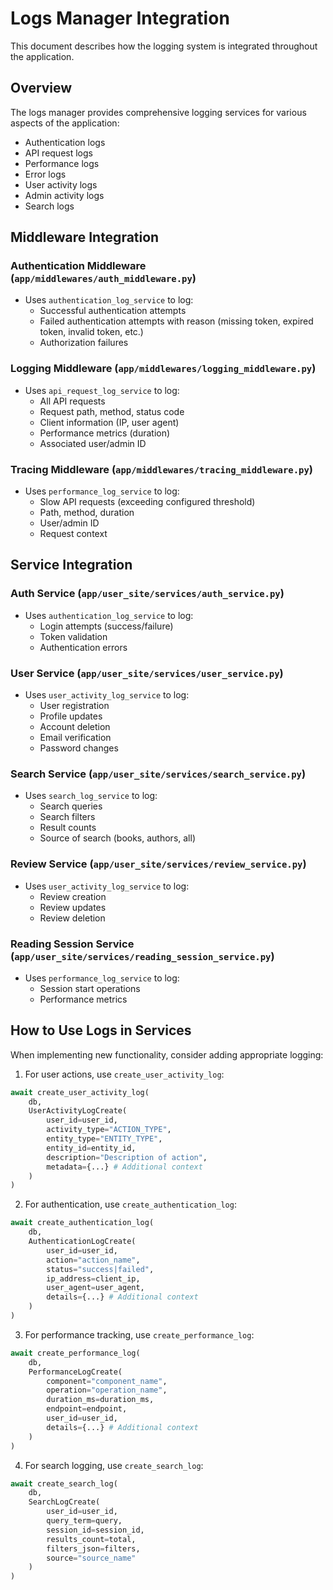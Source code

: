 # Logs Manager Integration

This document describes how the logging system is integrated throughout the application.

## Overview

The logs manager provides comprehensive logging services for various aspects of the application:

- Authentication logs
- API request logs
- Performance logs
- Error logs
- User activity logs
- Admin activity logs
- Search logs

## Middleware Integration

### Authentication Middleware (`app/middlewares/auth_middleware.py`)

- Uses `authentication_log_service` to log:
  - Successful authentication attempts
  - Failed authentication attempts with reason (missing token, expired token, invalid token, etc.)
  - Authorization failures

### Logging Middleware (`app/middlewares/logging_middleware.py`)

- Uses `api_request_log_service` to log:
  - All API requests
  - Request path, method, status code
  - Client information (IP, user agent)
  - Performance metrics (duration)
  - Associated user/admin ID

### Tracing Middleware (`app/middlewares/tracing_middleware.py`)

- Uses `performance_log_service` to log:
  - Slow API requests (exceeding configured threshold)
  - Path, method, duration
  - User/admin ID 
  - Request context

## Service Integration

### Auth Service (`app/user_site/services/auth_service.py`)

- Uses `authentication_log_service` to log:
  - Login attempts (success/failure)
  - Token validation
  - Authentication errors

### User Service (`app/user_site/services/user_service.py`)

- Uses `user_activity_log_service` to log:
  - User registration
  - Profile updates
  - Account deletion
  - Email verification
  - Password changes

### Search Service (`app/user_site/services/search_service.py`)

- Uses `search_log_service` to log:
  - Search queries
  - Search filters
  - Result counts
  - Source of search (books, authors, all)

### Review Service (`app/user_site/services/review_service.py`)

- Uses `user_activity_log_service` to log:
  - Review creation
  - Review updates
  - Review deletion

### Reading Session Service (`app/user_site/services/reading_session_service.py`)

- Uses `performance_log_service` to log:
  - Session start operations
  - Performance metrics

## How to Use Logs in Services

When implementing new functionality, consider adding appropriate logging:

1. For user actions, use `create_user_activity_log`:

```python
await create_user_activity_log(
    db,
    UserActivityLogCreate(
        user_id=user_id,
        activity_type="ACTION_TYPE",
        entity_type="ENTITY_TYPE",
        entity_id=entity_id,
        description="Description of action",
        metadata={...} # Additional context
    )
)
```

2. For authentication, use `create_authentication_log`:

```python
await create_authentication_log(
    db,
    AuthenticationLogCreate(
        user_id=user_id,
        action="action_name",
        status="success|failed",
        ip_address=client_ip,
        user_agent=user_agent,
        details={...} # Additional context
    )
)
```

3. For performance tracking, use `create_performance_log`:

```python
await create_performance_log(
    db,
    PerformanceLogCreate(
        component="component_name",
        operation="operation_name",
        duration_ms=duration_ms,
        endpoint=endpoint,
        user_id=user_id,
        details={...} # Additional context
    )
)
```

4. For search logging, use `create_search_log`:

```python
await create_search_log(
    db,
    SearchLogCreate(
        user_id=user_id,
        query_term=query,
        session_id=session_id,
        results_count=total,
        filters_json=filters,
        source="source_name"
    )
)
``` 